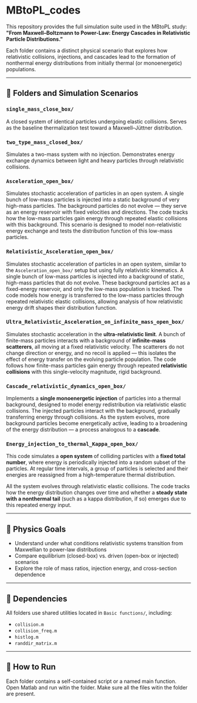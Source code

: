 # MBtoPL_codes

This repository provides the full simulation suite used in the MBtoPL study:  
**"From Maxwell–Boltzmann to Power-Law: Energy Cascades in Relativistic Particle Distributions."**

Each folder contains a distinct physical scenario that explores how relativistic collisions, injections, and cascades lead to the formation of nonthermal energy distributions from initially thermal (or monoenergetic) populations.


---

## 📁 Folders and Simulation Scenarios

### `single_mass_close_box/`
A closed system of identical particles undergoing elastic collisions. Serves as the baseline thermalization test toward a Maxwell–Jüttner distribution.

### `two_type_mass_closed_box/`
Simulates a two-mass system with no injection. Demonstrates energy exchange dynamics between light and heavy particles through relativistic collisions.

### `Asceleration_open_box/`
Simulates stochastic acceleration of particles in an open system. A single bunch of low-mass particles is injected into a static background of very high-mass particles. The background particles do not evolve — they serve as an energy reservoir with fixed velocities and directions. The code tracks how the low-mass particles gain energy through repeated elastic collisions with this background. This scenario is designed to model non-relativistic energy exchange and tests the distribution function of this low-mass particles.

### `Relativistic_Asceleration_open_box/`
Simulates stochastic acceleration of particles in an open system, similar to the `Asceleration_open_box/` setup but using fully relativistic kinematics. A single bunch of low-mass particles is injected into a background of static, high-mass particles that do not evolve. These background particles act as a fixed-energy reservoir, and only the low-mass population is tracked. The code models how energy is transferred to the low-mass particles through repeated relativistic elastic collisions, allowing analysis of how relativistic energy drift shapes their distribution function.


### `Ultra_Relativistic_Asceleration_on_infinite_mass_open_box/`
Simulates stochastic acceleration in the **ultra-relativistic limit**. A bunch of finite-mass particles interacts with a background of **infinite-mass scatterers**, all moving at a fixed relativistic velocity. The scatterers do not change direction or energy, and no recoil is applied — this isolates the effect of energy transfer on the evolving particle population. The code follows how finite-mass particles gain energy through repeated **relativistic collisions** with this single-velocity magnitude, rigid background.


### `Cascade_relativistic_dynamics_open_box/`

Implements a **single monoenergetic injection** of particles into a thermal background, designed to model energy redistribution via relativistic elastic collisions. The injected particles interact with the background, gradually transferring energy through collisions. As the system evolves, more background particles become energetically active, leading to a broadening of the energy distribution — a process analogous to a **cascade**.


### `Energy_injection_to_thermal_Kappa_open_box/`

This code simulates a **open system** of colliding particles with a **fixed total number**, where energy is periodically injected into a random subset of the particles. At regular time intervals, a group of particles is selected and their energies are reassigned from a high-temperature thermal distribution.

All the system evolves through relativistic elastic collisions. The code tracks how the energy distribution changes over time and whether a **steady state with a nonthermal tail** (such as a kappa distribution, if so) emerges due to this repeated energy input.


---

## 🧠 Physics Goals

- Understand under what conditions relativistic systems transition from Maxwellian to power-law distributions
- Compare equilibrium (closed-box) vs. driven (open-box or injected) scenarios
- Explore the role of mass ratios, injection energy, and cross-section dependence

---

## 📌 Dependencies

All folders use shared utilities located in `Basic functions/`, including:
- `collision.m`
- `collision_freq.m`
- `histlog.m`
- `randdir_matrix.m`

---


## 🧪 How to Run

Each folder contains a self-contained script or a named main function.
Open Matlab and run witin the folder. Make sure all the files witin the folder are present.
